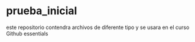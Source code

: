 # prueba_inicial
este repositorio contendra archivos de diferente tipo y se usara en el curso Github essentials
